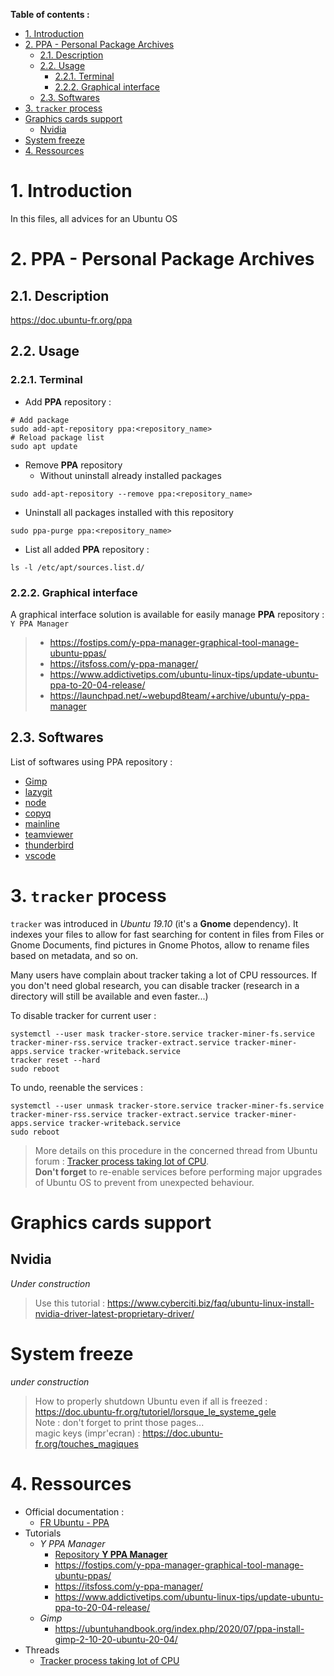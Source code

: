**Table of contents :**
- [1. Introduction](#1-introduction)
- [2. PPA - Personal Package Archives](#2-ppa---personal-package-archives)
  - [2.1. Description](#21-description)
  - [2.2. Usage](#22-usage)
    - [2.2.1. Terminal](#221-terminal)
    - [2.2.2. Graphical interface](#222-graphical-interface)
  - [2.3. Softwares](#23-softwares)
- [3. `tracker` process](#3-tracker-process)
- [Graphics cards support](#graphics-cards-support)
  - [Nvidia](#nvidia)
- [System freeze](#system-freeze)
- [4. Ressources](#4-ressources)

# 1. Introduction

In this files, all advices for an Ubuntu OS

# 2. PPA - Personal Package Archives

## 2.1. Description

https://doc.ubuntu-fr.org/ppa

## 2.2. Usage
### 2.2.1. Terminal

- Add **PPA** repository :
```shell
# Add package
sudo add-apt-repository ppa:<repository_name>
# Reload package list
sudo apt update
```

- Remove **PPA** repository
  - Without uninstall already installed packages
```shell
sudo add-apt-repository --remove ppa:<repository_name>
```
  - Uninstall all packages installed with this repository
```shell
sudo ppa-purge ppa:<repository_name>
```

- List all added **PPA** repository :
```shell
ls -l /etc/apt/sources.list.d/
```

### 2.2.2. Graphical interface

A graphical interface solution is available for easily manage **PPA** repository : `Y PPA Manager`
> - https://fostips.com/y-ppa-manager-graphical-tool-manage-ubuntu-ppas/
> - https://itsfoss.com/y-ppa-manager/
> - https://www.addictivetips.com/ubuntu-linux-tips/update-ubuntu-ppa-to-20-04-release/
> - https://launchpad.net/~webupd8team/+archive/ubuntu/y-ppa-manager

## 2.3. Softwares

List of softwares using PPA repository :
- [Gimp](https://doc.ubuntu-fr.org/gimp)
- [lazygit](https://github.com/jesseduffield/lazygit)
- [node](https://doc.ubuntu-fr.org/nodejs)
- [copyq](https://copyq.readthedocs.io/en/latest/installation.html)
- [mainline](https://github.com/bkw777/mainline)
- [teamviewer](https://community.teamviewer.com/English/kb/articles/30666-how-to-update-teamviewer-on-linux-via-repository)
- [thunderbird](https://doc.ubuntu-fr.org/thunderbird)
- [vscode](https://code.visualstudio.com/docs/setup/linux)

# 3. `tracker` process

`tracker` was introduced in _Ubuntu 19.10_ (it's a **Gnome** dependency). It indexes your files to allow for fast searching for content in files from Files or Gnome Documents, find pictures in Gnome Photos, allow to rename files based on metadata, and so on.

Many users have complain about tracker taking a lot of CPU ressources. If you don't need global research, you can disable tracker (research in a directory will still be available and even faster...)

To disable tracker for current user :
```shell
systemctl --user mask tracker-store.service tracker-miner-fs.service tracker-miner-rss.service tracker-extract.service tracker-miner-apps.service tracker-writeback.service
tracker reset --hard
sudo reboot
```

To undo, reenable the services :
```shell
systemctl --user unmask tracker-store.service tracker-miner-fs.service tracker-miner-rss.service tracker-extract.service tracker-miner-apps.service tracker-writeback.service
sudo reboot
```
> More details on this procedure in the concerned thread from Ubuntu forum : [Tracker process taking lot of CPU](https://askubuntu.com/questions/1187191/tracker-process-taking-lot-of-cpu).  
> **Don't forget** to re-enable services before performing major upgrades of Ubuntu OS to prevent from unexpected behaviour.

# Graphics cards support
## Nvidia

_Under construction_ 
> Use this tutorial : https://www.cyberciti.biz/faq/ubuntu-linux-install-nvidia-driver-latest-proprietary-driver/

# System freeze

_under construction_
> How to properly shutdown Ubuntu even if all is freezed : https://doc.ubuntu-fr.org/tutoriel/lorsque_le_systeme_gele  
> Note : don't forget to print those pages...  
> magic keys (impr'ecran) : https://doc.ubuntu-fr.org/touches_magiques

# 4. Ressources

- Official documentation :
  - [FR Ubuntu - PPA](https://doc.ubuntu-fr.org/ppa)
- Tutorials
  - _Y PPA Manager_
    - [Repository **Y PPA Manager**](https://launchpad.net/~webupd8team/+archive/ubuntu/y-ppa-manager)
    - https://fostips.com/y-ppa-manager-graphical-tool-manage-ubuntu-ppas/
    - https://itsfoss.com/y-ppa-manager/
    - https://www.addictivetips.com/ubuntu-linux-tips/update-ubuntu-ppa-to-20-04-release/
  - _Gimp_
    - https://ubuntuhandbook.org/index.php/2020/07/ppa-install-gimp-2-10-20-ubuntu-20-04/
- Threads
  - [Tracker process taking lot of CPU](https://askubuntu.com/questions/1187191/tracker-process-taking-lot-of-cpu)
  